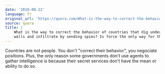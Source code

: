 ```yaml
---
date: '2018-08-22'
language: fr
original_url: 'https://quora.com/What-is-the-way-to-correct-the-behavior-of-countries-that-dig-under-walls-and-infiltrate-by-sending-spies-Is-force-the-only-way-for-that/answer/Clément-Renaud'
source: quora
title: |
    What is the way to correct the behavior of countries that dig under
    walls and infiltrate by sending spies? Is force the only way for that?
---
```


Countries are not people. You don\'t "correct their behavior", you
negociate positions. Plus, the only reason some governments don\'t use
agents to gather intelligence is because their secret services don\'t
have the mean or ability to do so.
